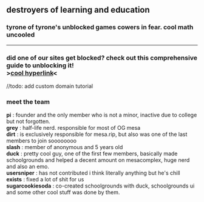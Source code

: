 ## destroyers of learning and education
### tyrone of tyrone's unblocked games cowers in fear. cool math uncooled
---
### did one of our sites get blocked? check out this comprehensive guide to unblocking it! <br> >[cool hyperlink](https://github.com/Bored-Entertainment/.github/blob/main/unblock.md)<
//todo: add custom domain tutorial
### meet the team
**pi** : founder and the only member who is not a minor, inactive due to college but not forgotten. <br>
**grey** : half-life nerd. responsible for most of OG mesa <br>
**dirt** : is exclusively responsible for mesa.rip, but also was one of the last members to join soooooooo<br>
**slash** : member of anonymous and 5 years old <br>
**duck** : pretty cool guy, one of the first few members, basically made schoolgrounds and helped a decent amount on mesacomplex, huge nerd and also an emo.<br>
**usersniper** : has not contributed i think literally anything but he's chill <br>
**exists** : fixed a lot of shit for us <br>
**sugarcookiesoda** : co-created schoolgrounds with duck, schoolgrounds ui and some other cool stuff was done by them.
